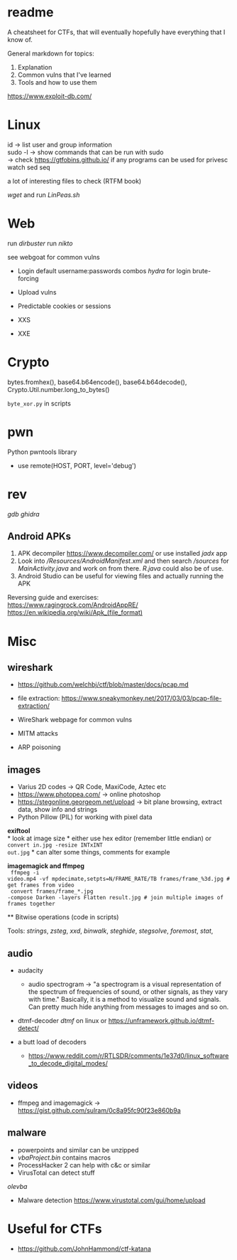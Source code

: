# readme
A cheatsheet for CTFs, that will eventually hopefully have everything that I know of.

General markdown for topics:
  1. Explanation
  2. Common vulns that I've learned
  3. Tools and how to use them

https://www.exploit-db.com/

# Linux
id <user> -> list user and group information <br>
sudo -l -> show commands that can be run with sudo <br>
  -> check https://gtfobins.github.io/ if any programs can be used for privesc <br>
watch
sed
seq

a lot of interesting files to check (RTFM book)
 
_wget_ and run _LinPeas.sh_
  
# Web
  run _dirbuster_
  run _nikto_
  
  see webgoat for common vulns

- Login
  default username:passwords combos
  _hydra_ for login brute-forcing

- Upload vulns
- Predictable cookies or sessions
- XXS
- XXE
  
# **Crypto**

bytes.fromhex(), base64.b64encode(), base64.b64decode(), Crypto.Util.number.long_to_bytes()
  
  <code>byte_xor.py</code> in scripts

# pwn
Python pwntools library
  
* use remote(HOST, PORT, level='debug')
  
# rev
_gdb_
_ghidra_
  
## **Android APKs**
  1) APK decompiler https://www.decompiler.com/ or use installed _jadx_ app
  2) Look into _/Resources/AndroidManifest.xml_ and then search _/sources_ for _MainActivity.java_ and work on from there. _R.java_ could also be of use.
  3) Android Studio can be useful for viewing files and actually running the APK  

  Reversing guide and exercises: https://www.ragingrock.com/AndroidAppRE/
  https://en.wikipedia.org/wiki/Apk_(file_format)

# **Misc**

## **wireshark**
- https://github.com/welchbj/ctf/blob/master/docs/pcap.md
- file extraction: https://www.sneakymonkey.net/2017/03/03/pcap-file-extraction/
- WireShark webpage for common vulns

- MITM attacks
- ARP poisoning
  
## **images**

  - Varius 2D codes -> QR Code, MaxiCode, Aztec etc
  - https://www.photopea.com/
    -> online photoshop
  - https://stegonline.georgeom.net/upload
    -> bit plane browsing, extract data, show info and strings
  - Python Pillow (PIL) for working with pixel data
  
  **exiftool**<br>
    * look at image size
    * either use hex editor (remember little endian) or <code>convert in.jpg -resize INTxINT out.jpg</code>
    * can alter some things, comments for example
  
 **imagemagick and ffmpeg**
  <br><code> ffmpeg -i video.mp4 -vf mpdecimate,setpts=N/FRAME_RATE/TB frames/frame_%3d.jpg # get frames from video </code><br>
  <code> convert frames/frame_*.jpg -compose Darken -layers Flatten result.jpg # join multiple images of frames together </code>
 
 ** Bitwise operations (code in scripts)
  
  Tools:
  _strings_, _zsteg_, _xxd_, _binwalk_, _steghide_, _stegsolve_, _foremost_, _stat_, 
  
## **audio**
  - audacity
    * audio spectrogram -> "a spectrogram is a visual representation of the spectrum of frequencies of sound, or other signals, as they vary with time." Basically, it is a method to visualize sound and signals. Can pretty much hide anything from messages to images and so on.
  
  - dtmf-decoder _dtmf_ on linux or https://unframework.github.io/dtmf-detect/

  - a butt load of decoders
    * https://www.reddit.com/r/RTLSDR/comments/1e37d0/linux_software_to_decode_digital_modes/
  
## videos
  - ffmpeg and imagemagick
    -> https://gist.github.com/sulram/0c8a95fc90f23e860b9a
  
## malware
  - powerpoints and similar can be unzipped
  - _vbaProject.bin_ contains macros
  - ProcessHacker 2 can help with c&c or similar
  - VirusTotal can detect stuff
  
 _olevba_

  - Malware detection https://www.virustotal.com/gui/home/upload
 
# Useful for CTFs
  
* https://github.com/JohnHammond/ctf-katana


